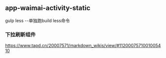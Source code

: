 ## app-waimai-activity-static
gulp less --单独跑build less命令

### 下拉刷新组件
https://www.tapd.cn/20007571/markdown_wikis/view/#1120007571001005410
